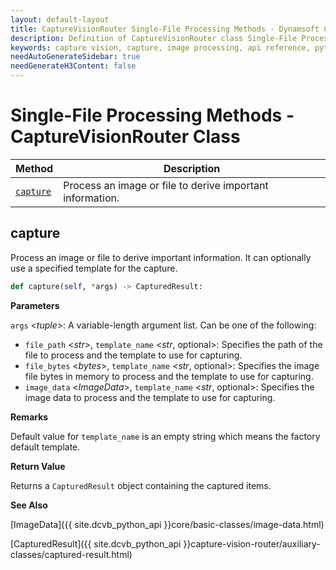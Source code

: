 ```yaml
---
layout: default-layout
title: CaptureVisionRouter Single-File Processing Methods - Dynamsoft Capture Vision Router Module Python Edition API Reference
description: Definition of CaptureVisionRouter class Single-File Processing Methods in Dynamsoft Capture Vision Router Module Python Edition.
keywords: capture vision, capture, image processing, api reference, python, single-file
needAutoGenerateSidebar: true
needGenerateH3Content: false
---
```


# Single-File Processing Methods - CaptureVisionRouter Class

| Method                | Description                                               |
| --------------------- | --------------------------------------------------------- |
| [`capture`](#capture) | Process an image or file to derive important information. |

## capture

Process an image or file to derive important information. It can optionally use a specified template for the capture.

```python
def capture(self, *args) -> CapturedResult:
```

**Parameters**

`args` <*tuple*>: A variable-length argument list. Can be one of the following:

- `file_path` <*str*>, `template_name` <*str*, optional>: Specifies the path of the file to process and the template to use for capturing.
- `file_bytes` <*bytes*>, `template_name` <*str*, optional>: Specifies the image file bytes in memory to process and the template to use for capturing.
- `image_data` <*ImageData*>, `template_name` <*str*, optional>: Specifies the image data to process and the template to use for capturing.

**Remarks**

Default value for `template_name` is an empty string which means the factory default template.

**Return Value**

Returns a `CapturedResult` object containing the captured items.

**See Also**

[ImageData]({{ site.dcvb_python_api }}core/basic-classes/image-data.html)

[CapturedResult]({{ site.dcvb_python_api }}capture-vision-router/auxiliary-classes/captured-result.html)
